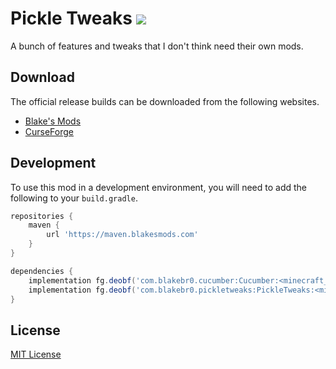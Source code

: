 # Pickle Tweaks [![](http://cf.way2muchnoise.eu/full_238761_downloads.svg)](https://minecraft.curseforge.com/projects/pickle-tweaks) 
A bunch of features and tweaks that I don't think need their own mods.

## Download

The official release builds can be downloaded from the following websites.

- [Blake's Mods](https://blakesmods.com/pickle-tweaks/download)
- [CurseForge](https://www.curseforge.com/minecraft/mc-mods/pickle-tweaks)

## Development

To use this mod in a development environment, you will need to add the following to your `build.gradle`.

```groovy
repositories {
    maven {
        url 'https://maven.blakesmods.com'
    }
}

dependencies {
    implementation fg.deobf('com.blakebr0.cucumber:Cucumber:<minecraft_version>-<mod_version>')
    implementation fg.deobf('com.blakebr0.pickletweaks:PickleTweaks:<minecraft_version>-<mod_version>')
}
```

## License

[MIT License](./LICENSE)
